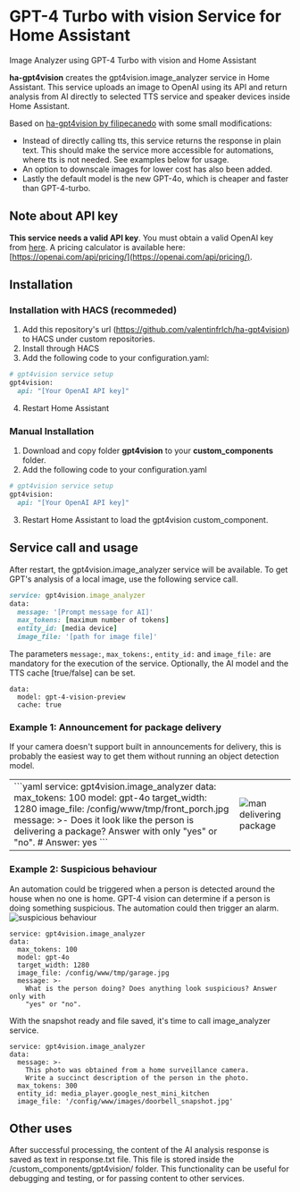 # GPT-4 Turbo with vision Service for Home Assistant
Image Analyzer using GPT-4 Turbo with vision and Home Assistant

**ha-gpt4vision** creates the gpt4vision.image_analyzer service in Home Assistant.
This service uploads an image to OpenAI using its API and return analysis from AI directly to selected TTS service and speaker devices inside Home Assistant.

Based on [ha-gpt4vision by filipecanedo](https://github.com/filipecanedo/ha-gpt4vision) with some small modifications:
- Instead of directly calling tts, this service returns the response in plain text. This should make the service more accessible for automations, where tts is not needed. See examples below for usage.
- An option to downscale images for lower cost has also been added.
- Lastly the default model is the new GPT-4o, which is cheaper and faster than GPT-4-turbo.

## Note about API key
**This service needs a valid API key**. You must obtain a valid OpenAI key from [here](https://platform.openai.com/api-keys).
A pricing calculator is available here: [https://openai.com/api/pricing/](https://openai.com/api/pricing/).

## Installation
### Installation with HACS (recommeded)
1. Add this repository's url (https://github.com/valentinfrlch/ha-gpt4vision) to HACS under custom repositories.
2. Install through HACS
3. Add the following code to your configuration.yaml:
```ruby
# gpt4vision service setup
gpt4vision:
  api: "[Your OpenAI API key]"
```
4. Restart Home Assistant

### Manual Installation
1. Download and copy folder **gpt4vision** to your **custom_components** folder.
2. Add the following code to your configuration.yaml 
```ruby
# gpt4vision service setup
gpt4vision:
  api: "[Your OpenAI API key]"
```
3. Restart Home Assistant to load the gpt4vision custom_component.

## Service call and usage
After restart, the gpt4vision.image_analyzer service will be available.
To get GPT's analysis of a local image, use the following service call.

```ruby
service: gpt4vision.image_analyzer
data:
  message: '[Prompt message for AI]'
  max_tokens: [maximum number of tokens]
  entity_id: [media device]
  image_file: '[path for image file]'
```
The parameters ```message:```, ```max_tokens:```, ```entity_id:``` and ```image_file:``` are mandatory for the execution of the service.
Optionally, the AI model and the TTS cache [true/false] can be set.
```
data:
  model: gpt-4-vision-preview
  cache: true
```

### Example 1: Announcement for package delivery
If your camera doesn't support built in announcements for delivery, this is probably the easiest way to get them without running an object detection model.

<table>
<tr>
<td>
```yaml
service: gpt4vision.image_analyzer
data:
  max_tokens: 100
  model: gpt-4o
  target_width: 1280
  image_file: /config/www/tmp/front_porch.jpg
  message: >-
    Does it look like the person is delivering a package? Answer with only "yes"
    or "no".
    # Answer: yes
```
</td>
<td>
<img alt="man delivering package" src="https://github.com/valentinfrlch/ha-gpt4vision/assets/85313672/ab615fd5-25b5-4e07-9c44-b10ec7a678c0">
</td>
</tr>
</table>

### Example 2: Suspicious behaviour
An automation could be triggered when a person is detected around the house when no one is home. GPT-4 vision can determine if a person is doing something suspicious. The automation could then trigger an alarm.
![suspicious behaviour](https://github.com/valentinfrlch/ha-gpt4vision/assets/85313672/411678c4-f344-4eeb-9eb2-b78484a4d872)

```
service: gpt4vision.image_analyzer
data:
  max_tokens: 100
  model: gpt-4o
  target_width: 1280
  image_file: /config/www/tmp/garage.jpg
  message: >-
    What is the person doing? Does anything look suspicious? Answer only with
    "yes" or "no".
```
With the snapshot ready and file saved, it's time to call image_analyzer service.
```
service: gpt4vision.image_analyzer
data:
  message: >-
    This photo was obtained from a home surveillance camera.
    Write a succinct description of the person in the photo.
  max_tokens: 300
  entity_id: media_player.google_nest_mini_kitchen
  image_file: '/config/www/images/doorbell_snapshot.jpg'
```

## Other uses
After successful processing, the content of the AI ​​analysis response is saved as text in response.txt file. This file is stored inside the /custom_components/gpt4vision/ folder.
This functionality can be useful for debugging and testing, or for passing content to other services.
